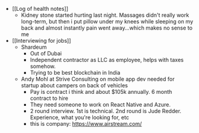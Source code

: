   * [[Log of health notes]]
    * Kidney stone started hurting last night. Massages didn't really work long-term, but then i put pillow under my knees while sleeping on my back and almost instantly pain went away...which makes no sense to me 
  * [[Interviewing for jobs]]
    * Shardeum
      * Out of Dubai
      * Independent contractor as LLC as employee, helps with taxes somehow.
      * Trying to be best blockchain in India
    * Andy Mohl at Strive Consulting on mobile app dev needed for startup about campers on back of vehicles
      * Pay is contract i think and about $105k annually. 6 month contract to hire
      * They need someone to work on React Native and Azure.
      * 2 round interview. 1st is technical.  2nd round is Jude Redder. Experience, what you're looking for, etc
      * this is company: https://www.airstream.com/